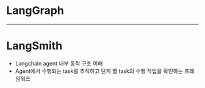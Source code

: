 
# LangGraph


---

# LangSmith

- Langchain agent 내부 동작 구조 이해
- Agent에서 수행되는 task를 추적하고 단계 별 task의 수행 작업을 확인하는 프레임워크
